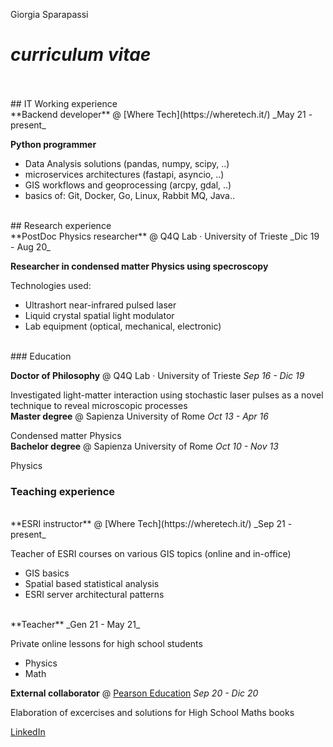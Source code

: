 Giorgia Sparapassi
<br>
# _curriculum vitae_
<br>
<br>
## IT Working experience
<br>
**Backend developer** @ [Where Tech](https://wheretech.it/) _May 21 - present_

**Python programmer**

- Data Analysis solutions (pandas, numpy, scipy, ..)
- microservices architectures (fastapi, asyncio, ..)
- GIS workflows and geoprocessing (arcpy, gdal, ..)
- basics of: Git, Docker, Go, Linux, Rabbit MQ, Java..

<br>
## Research experience
<br>
**PostDoc Physics researcher** @ Q4Q Lab · University of Trieste _Dic 19 - Aug 20_

**Researcher in condensed matter Physics using specroscopy**

Technologies used:

- Ultrashort near-infrared pulsed laser
- Liquid crystal spatial light modulator
- Lab equipment (optical, mechanical, electronic)

<br>
### Education

**Doctor of Philosophy** @ Q4Q Lab · University of Trieste _Sep 16 - Dic 19_

Investigated light-matter interaction using stochastic laser pulses as a novel technique to reveal microscopic processes
<br>
**Master degree** @ Sapienza University of Rome _Oct 13 - Apr 16_

Condensed matter Physics
<br>
**Bachelor degree** @ Sapienza University of Rome _Oct 10 - Nov 13_

Physics
<br>
### Teaching experience
<br>
**ESRI instructor** @ [Where Tech](https://wheretech.it/) _Sep 21 - present_

Teacher of ESRI courses on various GIS topics (online and in-office)

- GIS basics
- Spatial based statistical analysis
- ESRI server architectural patterns

<br>
**Teacher** _Gen 21 - May 21_

Private online lessons for high school students

- Physics
- Math

**External collaborator** @ [Pearson Education](https://plc.pearson.com/) _Sep 20 - Dic 20_

Elaboration of excercises and solutions for High School Maths books
<br>





[LinkedIn](https://www.linkedin.com/in/giorgia-sparapassi/)
